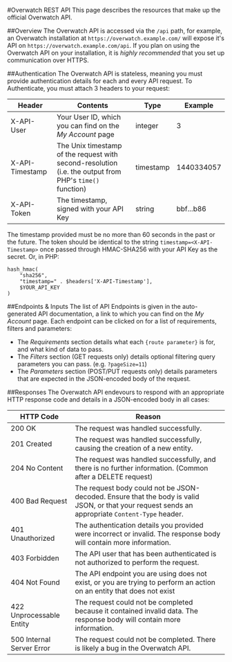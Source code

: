 #Overwatch REST API
This page describes the resources that make up the official Overwatch API.

##Overview
The Overwatch API is accessed via the `/api` path, for example, an Overwatch installation at `https://overwatch.example.com/` will expose it's API on `https://overwatch.example.com/api`.
If you plan on using the Overwatch API on your installation, it is *highly recommended* that you set up communication over HTTPS.

##Authentication
The Overwatch API is stateless, meaning you must provide authentication details for each and every API request.
To Authenticate, you must attach 3 headers to your request:

| Header | Contents | Type | Example |
| ------ | -------- | ---- | ------- |
| X-API-User | Your User ID, which you can find on the _My Account_ page | integer | 3 |
| X-API-Timestamp | The Unix timestamp of the request with second-resolution (i.e. the output from PHP's `time()` function) | timestamp | 1440334057 |
| X-API-Token | The timestamp, signed with your API Key | string | bbf...b86 |

The timestamp provided must be no more than 60 seconds in the past or the future.
The token should be identical to the string `timestamp=<X-API-Timestamp>` once passed through HMAC-SHA256 with your API Key as the secret. Or, in PHP:
````
hash_hmac(
    "sha256",
    "timestamp=" . $headers['X-API-Timestamp'],
    $YOUR_API_KEY
)
````

##Endpoints & Inputs
The list of API Endpoints is given in the auto-generated API documentation, a link to which you can find on the _My Account_ page.
Each endpoint can be clicked on for a list of requirements, filters and parameters:
* The _Requirements_ section details what each `{route parameter}` is for, and what kind of data to pass.
* The _Filters_ section (GET requests only) details optional filtering query parameters you can pass. (e.g. `?pageSize=11`)
* The _Parameters_ section (POST/PUT requests only) details parameters that are expected in the JSON-encoded body of the request.

##Responses
The Overwatch API endevours to respond with an appropriate HTTP response code and details in a JSON-encoded body in all cases:

| HTTP Code | Reason |
| ---- | ---- |
| 200 OK | The request was handled successfully. |
| 201 Created | The request was handled successfully, causing the creation of a new entity. |
| 204 No Content | The request was handled successfully, and there is no further information. (Common after a DELETE request) |
| 400 Bad Request | The request body could not be JSON-decoded. Ensure that the body is valid JSON, or that your request sends an appropriate `Content-Type` header. |
| 401 Unauthorized | The authentication details you provided were incorrect or invalid. The response body will contain more information. |
| 403 Forbidden | The API user that has been authenticated is not authorized to perform the request. |
| 404 Not Found | The API endpoint you are using does not exist, or you are trying to perform an action on an entity that does not exist |
| 422 Unprocessable Entity | The request could not be completed because it contained invalid data. The response body will contain more information. |
| 500 Internal Server Error | The request could not be completed. There is likely a bug in the Overwatch API. |